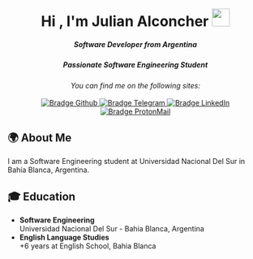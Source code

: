 <h1 align="center">Hi , I'm Julian Alconcher <img src="https://media.giphy.com/media/hvRJCLFzcasrR4ia7z/giphy.gif" width="35"></h1>
<h5 align="center">Software Developer from Argentina</h5>
<h5 align="center">Passionate Software Engineering Student</h5>

<p align="center">
    <i>You can find me on the following sites:</i>
    <br/><br/>
    <a href="https://github.com/JulianAlconcher" target="_blank">
        <img src="https://img.shields.io/badge/-Github-000?logo=github&style=for-the-badge&logoColor=white" alt="Bradge Github" />
    </a>
    <a href="https://julianalconcher.vercel.app/" target="_blank">
        <img src="https://img.shields.io/badge/Portfolio-%23000000.svg?style=for-the-badge&logo=firefox&logoColor=#FF7139" alt="Bradge Telegram" />
    </a>
    <a href="https://www.linkedin.com/in/julian-alconcher/" target="_blank">
        <img src="https://img.shields.io/badge/-LinkedIn-0077B5?logo=linkedin&style=for-the-badge&logoColor=white" alt="Bradge LinkedIn" />
    </a>
    <a href="mailto:alconcherjulian@gmail.com" target="_blank">
        <img src="https://img.shields.io/badge/Gmail-D14836?style=for-the-badge&logo=gmail&logoColor=white" alt="Bradge ProtonMail" />
    </a>
</p>

## 🌍 About Me
I am a Software Engineering student at Universidad Nacional Del Sur in Bahía Blanca, Argentina.

## 🎓 Education
- **Software Engineering**  
  Universidad Nacional Del Sur - Bahia Blanca, Argentina
- **English Language Studies**  
  +6 years at English School, Bahia Blanca


